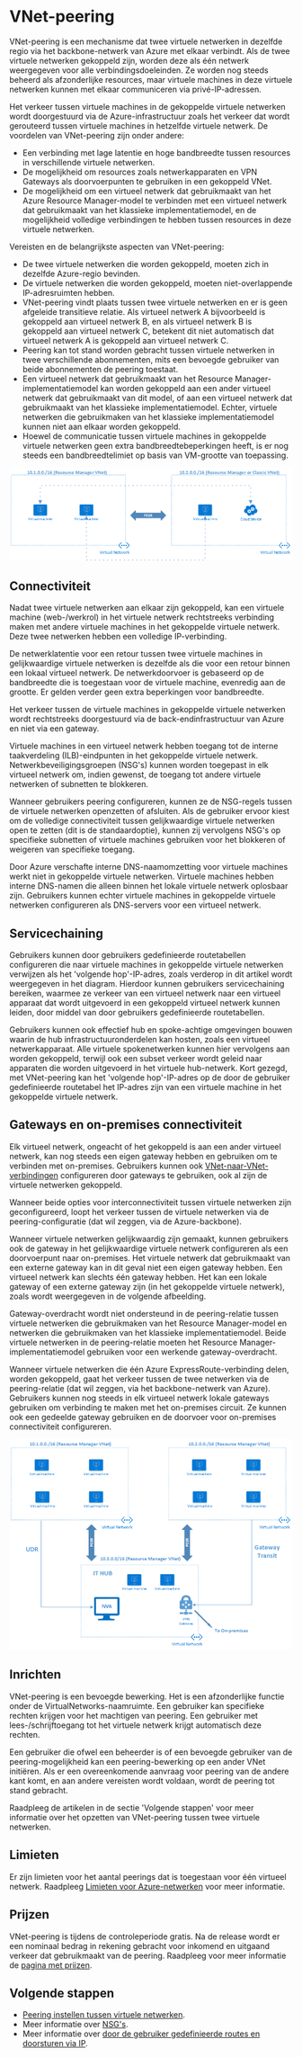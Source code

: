 
<properties
   pageTitle="Peering op virtueel netwerk Azure | Microsoft Azure"
   description="Meer informatie over VNet-peering in Azure."
   services="virtual-network"
   documentationCenter="na"
   authors="narayanannamalai"
   manager="jefco"
   editor="tysonn" />
<tags
   ms.service="virtual-network"
   ms.devlang="na"
   ms.topic="get-started-article"
   ms.tgt_pltfrm="na"
   ms.workload="infrastructure-services"
   ms.date="07/28/2016"
   ms.author="narayan" />

# VNet-peering

VNet-peering is een mechanisme dat twee virtuele netwerken in dezelfde regio via het backbone-netwerk van Azure met elkaar verbindt. Als de twee virtuele netwerken gekoppeld zijn, worden deze als één netwerk weergegeven voor alle verbindingsdoeleinden. Ze worden nog steeds beheerd als afzonderlijke resources, maar virtuele machines in deze virtuele netwerken kunnen met elkaar communiceren via privé-IP-adressen.

Het verkeer tussen virtuele machines in de gekoppelde virtuele netwerken wordt doorgestuurd via de Azure-infrastructuur zoals het verkeer dat wordt gerouteerd tussen virtuele machines in hetzelfde virtuele netwerk. De voordelen van VNet-peering zijn onder andere:

- Een verbinding met lage latentie en hoge bandbreedte tussen resources in verschillende virtuele netwerken.
- De mogelijkheid om resources zoals netwerkapparaten en VPN Gateways als doorvoerpunten te gebruiken in een gekoppeld VNet.
- De mogelijkheid om een virtueel netwerk dat gebruikmaakt van het Azure Resource Manager-model te verbinden met een virtueel netwerk dat gebruikmaakt van het klassieke implementatiemodel, en de mogelijkheid volledige verbindingen te hebben tussen resources in deze virtuele netwerken.

Vereisten en de belangrijkste aspecten van VNet-peering:

- De twee virtuele netwerken die worden gekoppeld, moeten zich in dezelfde Azure-regio bevinden.
- De virtuele netwerken die worden gekoppeld, moeten niet-overlappende IP-adresruimten hebben.
- VNet-peering vindt plaats tussen twee virtuele netwerken en er is geen afgeleide transitieve relatie. Als virtueel netwerk A bijvoorbeeld is gekoppeld aan virtueel netwerk B, en als virtueel netwerk B is gekoppeld aan virtueel netwerk C, betekent dit niet automatisch dat virtueel netwerk A is gekoppeld aan virtueel netwerk C.
- Peering kan tot stand worden gebracht tussen virtuele netwerken in twee verschillende abonnementen, mits een bevoegde gebruiker van beide abonnementen de peering toestaat.
- Een virtueel netwerk dat gebruikmaakt van het Resource Manager-implementatiemodel kan worden gekoppeld aan een ander virtueel netwerk dat gebruikmaakt van dit model, of aan een virtueel netwerk dat gebruikmaakt van het klassieke implementatiemodel. Echter, virtuele netwerken die gebruikmaken van het klassieke implementatiemodel kunnen niet aan elkaar worden gekoppeld.
- Hoewel de communicatie tussen virtuele machines in gekoppelde virtuele netwerken geen extra bandbreedtebeperkingen heeft, is er nog steeds een bandbreedtelimiet op basis van VM-grootte van toepassing.


![Basic VNet-peering](./media/virtual-networks-peering-overview/figure01.png)

## Connectiviteit
Nadat twee virtuele netwerken aan elkaar zijn gekoppeld, kan een virtuele machine (web-/werkrol) in het virtuele netwerk rechtstreeks verbinding maken met andere virtuele machines in het gekoppelde virtuele netwerk. Deze twee netwerken hebben een volledige IP-verbinding.

De netwerklatentie voor een retour tussen twee virtuele machines in gelijkwaardige virtuele netwerken is dezelfde als die voor een retour binnen een lokaal virtueel netwerk. De netwerkdoorvoer is gebaseerd op de bandbreedte die is toegestaan voor de virtuele machine, evenredig aan de grootte. Er gelden verder geen extra beperkingen voor bandbreedte.

Het verkeer tussen de virtuele machines in gekoppelde virtuele netwerken wordt rechtstreeks doorgestuurd via de back-endinfrastructuur van Azure en niet via een gateway.

Virtuele machines in een virtueel netwerk hebben toegang tot de interne taakverdeling (ILB)-eindpunten in het gekoppelde virtuele netwerk. Netwerkbeveiligingsgroepen (NSG's) kunnen worden toegepast in elk virtueel netwerk om, indien gewenst, de toegang tot andere virtuele netwerken of subnetten te blokkeren.

Wanneer gebruikers peering configureren, kunnen ze de NSG-regels tussen de virtuele netwerken openzetten of afsluiten. Als de gebruiker ervoor kiest om de volledige connectiviteit tussen gelijkwaardige virtuele netwerken open te zetten (dit is de standaardoptie), kunnen zij vervolgens NSG's op specifieke subnetten of virtuele machines gebruiken voor het blokkeren of weigeren van specifieke toegang.

Door Azure verschafte interne DNS-naamomzetting voor virtuele machines werkt niet in gekoppelde virtuele netwerken. Virtuele machines hebben interne DNS-namen die alleen binnen het lokale virtuele netwerk oplosbaar zijn. Gebruikers kunnen echter virtuele machines in gekoppelde virtuele netwerken configureren als DNS-servers voor een virtueel netwerk.

## Servicechaining
Gebruikers kunnen door gebruikers gedefinieerde routetabellen configureren die naar virtuele machines in gekoppelde virtuele netwerken verwijzen als het 'volgende hop'-IP-adres, zoals verderop in dit artikel wordt weergegeven in het diagram. Hierdoor kunnen gebruikers servicechaining bereiken, waarmee ze verkeer van een virtueel netwerk naar een virtueel apparaat dat wordt uitgevoerd in een gekoppeld virtueel netwerk kunnen leiden, door middel van door gebruikers gedefinieerde routetabellen.

Gebruikers kunnen ook effectief hub en spoke-achtige omgevingen bouwen waarin de hub infrastructuuronderdelen kan hosten, zoals een virtueel netwerkapparaat. Alle virtuele spokenetwerken kunnen hier vervolgens aan worden gekoppeld, terwijl ook een subset verkeer wordt geleid naar apparaten die worden uitgevoerd in het virtuele hub-netwerk. Kort gezegd, met VNet-peering kan het 'volgende hop'-IP-adres op de door de gebruiker gedefinieerde routetabel het IP-adres zijn van een virtuele machine in het gekoppelde virtuele netwerk.

## Gateways en on-premises connectiviteit
Elk virtueel netwerk, ongeacht of het gekoppeld is aan een ander virtueel netwerk, kan nog steeds een eigen gateway hebben en gebruiken om te verbinden met on-premises. Gebruikers kunnen ook [VNet-naar-VNet-verbindingen](../vpn-gateway/vpn-gateway-vnet-vnet-rm-ps.md) configureren door gateways te gebruiken, ook al zijn de virtuele netwerken gekoppeld.

Wanneer beide opties voor interconnectiviteit tussen virtuele netwerken zijn geconfigureerd, loopt het verkeer tussen de virtuele netwerken via de peering-configuratie (dat wil zeggen, via de Azure-backbone).

Wanneer virtuele netwerken gelijkwaardig zijn gemaakt, kunnen gebruikers ook de gateway in het gelijkwaardige virtuele netwerk configureren als een doorvoerpunt naar on-premises. Het virtuele netwerk dat gebruikmaakt van een externe gateway kan in dit geval niet een eigen gateway hebben. Een virtueel netwerk kan slechts één gateway hebben. Het kan een lokale gateway of een externe gateway zijn (in het gekoppelde virtuele netwerk), zoals wordt weergegeven in de volgende afbeelding.

Gateway-overdracht wordt niet ondersteund in de peering-relatie tussen virtuele netwerken die gebruikmaken van het Resource Manager-model en netwerken die gebruikmaken van het klassieke implementatiemodel. Beide virtuele netwerken in de peering-relatie moeten het Resource Manager-implementatiemodel gebruiken voor een werkende gateway-overdracht.

Wanneer virtuele netwerken die één Azure ExpressRoute-verbinding delen, worden gekoppeld, gaat het verkeer tussen de twee netwerken via de peering-relatie (dat wil zeggen, via het backbone-netwerk van Azure). Gebruikers kunnen nog steeds in elk virtueel netwerk lokale gateways gebruiken om verbinding te maken met het on-premises circuit. Ze kunnen ook een gedeelde gateway gebruiken en de doorvoer voor on-premises connectiviteit configureren.

![Doorvoer VNet-peering](./media/virtual-networks-peering-overview/figure02.png)

## Inrichten
VNet-peering is een bevoegde bewerking. Het is een afzonderlijke functie onder de VirtualNetworks-naamruimte. Een gebruiker kan specifieke rechten krijgen voor het machtigen van peering. Een gebruiker met lees-/schrijftoegang tot het virtuele netwerk krijgt automatisch deze rechten.

Een gebruiker die ofwel een beheerder is of een bevoegde gebruiker van de peering-mogelijkheid kan een peering-bewerking op een ander VNet initiëren. Als er een overeenkomende aanvraag voor peering van de andere kant komt, en aan andere vereisten wordt voldaan, wordt de peering tot stand gebracht.

Raadpleeg de artikelen in de sectie 'Volgende stappen' voor meer informatie over het opzetten van VNet-peering tussen twee virtuele netwerken.

## Limieten
Er zijn limieten voor het aantal peerings dat is toegestaan voor één virtueel netwerk. Raadpleeg [Limieten voor Azure-netwerken](../azure-subscription-service-limits.md#networking-limits) voor meer informatie.

## Prijzen
VNet-peering is tijdens de controleperiode gratis. Na de release wordt er een nominaal bedrag in rekening gebracht voor inkomend en uitgaand verkeer dat gebruikmaakt van de peering. Raadpleeg voor meer informatie de [pagina met prijzen](https://azure.microsoft.com/pricing/details/virtual-network).


## Volgende stappen
- [Peering instellen tussen virtuele netwerken](virtual-networks-create-vnetpeering-arm-portal.md).
- Meer informatie over [NSG's](virtual-networks-nsg.md).
- Meer informatie over [door de gebruiker gedefinieerde routes en doorsturen via IP](virtual-networks-udr-overview.md).



<!--HONumber=ago16_HO4-->


